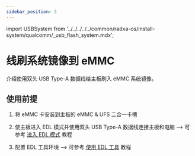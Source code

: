 ```yaml
---
sidebar_position: 3
---
```


import USBSystem from '../../../../../common/radxa-os/install-system/qualcomm/\_usb_flash_system.mdx';

# 线刷系统镜像到 eMMC

介绍使用双头 USB Type-A 数据线给主板刷入 eMMC 系统镜像。

## 使用前提

1. 将 eMMC 卡安装到主板的 eMMC & UFS 二合一卡槽

2. 使主板进入 EDL 模式并使用双头 USB Type-A 数据线连接主板和电脑 --> 可参考 [进入 EDL 模式](./edl_mode.md) 教程

3. 配置 EDL 工具环境 --> 可参考 [使用 EDL 工具](./set_edl_variable.md) 教程

<USBSystem download_page="../../../download" board="dragon-q6a" spi_path="\flat_build\spinor\dragon-q6a\" loader="prog_firehose_ddr.elf" storage_type="Sdcc --slot 0" start_sector="0" image_file="radxa-dragon-q6a_noble_kde_t4.output_512.img"/>
